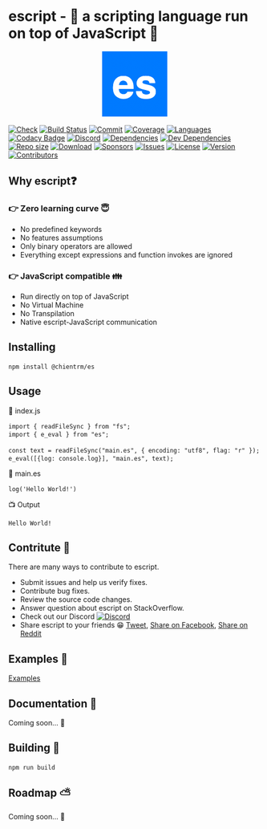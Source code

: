 # escript - :pray: a scripting language run on top of JavaScript :pray:

<p align="center">
    <img src="https://raw.githubusercontent.com/chientrm/es/main/logo.png"
        height="130">
</p>

[![Check](https://img.shields.io/github/checks-status/chientrm/es/main)](https://github.com/chientrm/es/pulls)
[![Build Status](https://img.shields.io/github/workflow/status/chientrm/es/Node.js%20CI)](https://github.com/chientrm/es/actions/workflows/node.js.yml)
[![Commit](https://img.shields.io/github/commit-activity/m/chientrm/es)](https://img.shields.io/github/commit-activity/m/chientrm/es)
[![Coverage](https://img.shields.io/nycrc/chientrm/es?config=.nycrc&preferredThreshold=lines)](https://github.com/chientrm/es)
[![Languages](https://img.shields.io/github/languages/top/chientrm/es)](https://github.com/trending/javascript)
[![Codacy Badge](https://app.codacy.com/project/badge/Grade/579fa15f5c4d431fb77c089edd849e4e)](https://www.codacy.com/gh/chientrm/es/dashboard?utm_source=github.com&utm_medium=referral&utm_content=chientrm/es&utm_campaign=Badge_Grade)
[![Discord](https://img.shields.io/discord/925391810472329276?logo=discord)](https://discord.gg/465qH6x6)
[![Dependencies](https://img.shields.io/depfu/chientrm/es)](https://depfu.com/repos/github/chientrm/es)
[![Dev Dependencies](https://img.shields.io/github/package-json/dependency-version/chientrm/es/dev/rollup/main)](https://github.com/chientrm/es/blob/main/package.json)
[![Repo size](https://img.shields.io/github/repo-size/chientrm/es)](https://github.com/chientrm/es)
[![Download](https://img.shields.io/npm/dt/@chientrm/es)](https://www.npmjs.com/package/@chientrm/es)
[![Sponsors](https://img.shields.io/github/sponsors/chientrm)](https://github.com/chientrm)
[![Issues](https://img.shields.io/github/issues/chientrm/es)](https://github.com/chientrm/es/issues)
[![License](https://img.shields.io/npm/l/@chientrm/es)](https://github.com/chientrm/es/blob/main/LICENSE)
[![Version](https://img.shields.io/github/package-json/v/chientrm/es)](https://github.com/chientrm/es)
[![Contributors](https://img.shields.io/github/contributors/chientrm/es)](https://github.com/chientrm/es/graphs/contributors)

## Why escript:question:

### :point_right: Zero learning curve :innocent:

- No predefined keywords
- No features assumptions
- Only binary operators are allowed
- Everything except expressions and function invokes are ignored

### :point_right: JavaScript compatible :family:

- Run directly on top of JavaScript
- No Virtual Machine
- No Transpilation
- Native escript-JavaScript communication

## Installing

```
npm install @chientrm/es
```

## Usage

:page_facing_up: index.js

```
import { readFileSync } from "fs";
import { e_eval } from "es";

const text = readFileSync("main.es", { encoding: "utf8", flag: "r" });
e_eval([{log: console.log}], "main.es", text);
```

:page_facing_up: main.es

```
log('Hello World!')
```

:tv: Output

```
Hello World!
```

## Contritute :muscle:

There are many ways to contribute to escript.

- Submit issues and help us verify fixes.
- Contribute bug fixes.
- Review the source code changes.
- Answer question about escript on StackOverflow.
- Check out our Discord [![Discord](https://img.shields.io/discord/925391810472329276?logo=discord)](https://discord.gg/465qH6x6)
- Share escript to your friends :grin:
  <a target="_blank" href="https://twitter.com/intent/tweet?text=escript%20-%20scripting%20language%20run%20on%20top%20of%20JavaScript&url=https://github.com/chientrm/es&via=TWITTER-HANDLE">Tweet</a>, <a target="_blank" href="https://www.facebook.com/sharer/sharer.php?u=https://github.com/chientrm/es">Share on Facebook</a>, <a target="_blank" href="http://www.reddit.com/submit?url=https://github.com/chientrm/es&title=escript%20-%20scripting%20language%20run%20on%20top%20of%20JavaScript">Share on Reddit</a>

## Examples :green_book:

[Examples](https://github.com/chientrm/es/tree/main/examples)

## Documentation :green_book:

Coming soon... :construction_worker:

## Building :hammer:

```
npm run build
```

## Roadmap :partly_sunny:

Coming soon... :construction_worker:
